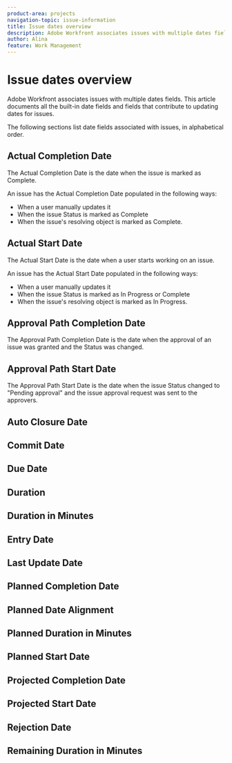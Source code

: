 ```yaml
---
product-area: projects
navigation-topic: issue-information
title: Issue dates overview
description: Adobe Workfront associates issues with multiple dates fields. This article documents all the built-in date fields for issues
author: Alina
feature: Work Management
---
```


# Issue dates overview

Adobe Workfront associates issues with multiple dates fields. This article documents all the built-in date fields and fields that contribute to updating dates for issues. 

The following sections list date fields associated with issues, in alphabetical order. 

## Actual Completion Date

The Actual Completion Date is the date when the issue is marked as Complete. 

An issue has the Actual Completion Date populated in the following ways:

* When a user manually updates it
* When the issue Status is marked as Complete 
* When the issue's resolving object is marked as Complete. 

## Actual Start Date

The Actual Start Date is the date when a user starts working on an issue.

An issue has the Actual Start Date populated in the following ways:

* When a user manually updates it
* When the issue Status is marked as In Progress or Complete
* When the issue's resolving object is marked as In Progress. 

## Approval Path Completion Date

The Approval Path Completion Date is the date when the approval of an issue was granted and the Status was changed. 

## Approval Path Start Date

The Approval Path Start Date is the date when the issue Status changed to "Pending approval" and the issue approval request was sent to the approvers. 

## Auto Closure Date

## Commit Date

## Due Date

## Duration

## Duration in Minutes

## Entry Date

## Last Update Date

## Planned Completion Date

## Planned Date Alignment

## Planned Duration in Minutes

## Planned Start Date

## Projected Completion Date

## Projected Start Date

## Rejection Date

## Remaining Duration in Minutes





